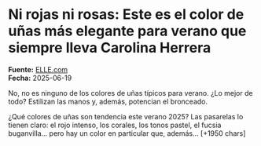 # Ni rojas ni rosas: Este es el color de uñas más elegante para verano que siempre lleva Carolina Herrera

**Fuente:** [ELLE.com](https://www.elle.com/es/belleza/belleza-novedades/a64874702/colores-unas-elegantes-verano-2025-lleva-carolina-herrera/)  
**Fecha:** 2025-06-19

No, no es ninguno de los colores de uñas típicos para verano. ¿Lo mejor de todo? Estilizan las manos y, además, potencian el bronceado.

¿Qué colores de uñas son tendencia este verano 2025? Las pasarelas lo tienen claro: el rojo intenso, los corales, los tonos pastel, el fucsia buganvilla... pero hay un color en particular que, además… [+1950 chars]
